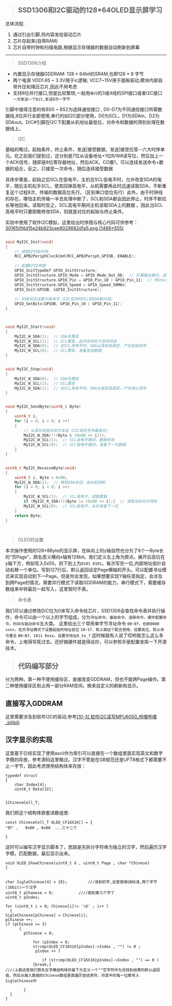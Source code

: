 
>## SSD1306和I2C驱动的128*64OLED显示屏学习

 总体流程:
 1. 通过引出引脚,将内容发给驱动芯片
 2. 芯片存起来(自带RAM)
 3. 芯片自带时钟和扫描电路,根据显示存储器的数据自动刷新到屏幕

---
> SSD1306介绍
- 内置显示存储器GDDRAM: 128 * 64bit的SRAM,也即128 * 8 字节
- 两个电源 VDD1.65 ~ 3.3V用于ic逻辑;  VCC7~15V用于面板驱动,模块内部自带升压和降压芯片,因此不用考虑
- 支持8位并行接口,但是比较繁琐,一般用``串行``的3或4线的SPI接口或者I2C接口 ``一次发送一个bit,发送8次一字节`` 

引脚中值得注意的有BS0 ~ BS2为选择通信接口 , D0-D7为不同通信接口所需数据线,8位并行全部使用,串行的如I2C部分使用，D0为SCL，D1为SDAin，D2为SDAout。D/C#引脚在I2C下配置从机地址最低位，对命令和数据的筛别处理在数据线上。

> I2C

基础的略过。起始条件，终止条件，发送|接受数据，发送|接受应答--六大时序单元。在之前我们提到过，这分别是7位从设备地址+1位R/W#读写位，然后加上一个ACK信号，随即是8位寄存器地址，然后ACK。CO置1，可以连续发送命令+数据的组合，反之，只接受一次命令，随后连续接受数据

具体步骤是，起始之后SCL在低电平，主机在SCL低电平时，允许改变SDA的电平，随后主机松手SCL，使其回弹高电平，从机需要再此时迅速读取SDA，不断重复这个过程8次，传输的数据高位先行。（区别串口低位先行）此外，由于时钟线的存在，哪怕主机传输一半去处理中断了，SCL和SDA都会因此停止，时序不断拉长等他回来。读取时反之，SCL高电平期间主机读取SDA上的数据	。因此当SCL高电平时只要胆敢修改SDA，则就是对应的起始与终止条件。

实验中使用了软件I2C模拟，这里给出时序图与核心代码可供参考：[301650f4d15e24b923cee8029682d1a5.png (1488×555)](https://i-blog.csdnimg.cn/blog_migrate/301650f4d15e24b923cee8029682d1a5.png)
```c

void MyI2C_Init(void)
{
    // 使能GPIOB时钟
    RCC_APB2PeriphClockCmd(RCC_APB2Periph_GPIOB, ENABLE);
    
    // 配置GPIO参数
    GPIO_InitTypeDef GPIO_InitStructure;
    GPIO_InitStructure.GPIO_Mode = GPIO_Mode_Out_OD;  // 开漏输出模式，适合I2C
    GPIO_InitStructure.GPIO_Pin = GPIO_Pin_10 | GPIO_Pin_11;  // PB10=SCL, PB11=SDA
    GPIO_InitStructure.GPIO_Speed = GPIO_Speed_50MHz;
    GPIO_Init(GPIOB, &GPIO_InitStructure);
    
    // 初始状态设置为高电平（I2C空闲时SCL和SDA都为高）
    GPIO_SetBits(GPIOB, GPIO_Pin_10 | GPIO_Pin_11);
}



void MyI2C_Start(void)
{
    MyI2C_W_SDA(1);  // SDA先置高
    MyI2C_W_SCL(1);  // SCL置高，此时总线处于空闲状态
    MyI2C_W_SDA(0);  // 在SCL高电平时，SDA从高到低跳变，产生起始信号
    MyI2C_W_SCL(0);  // SCL置低，准备发送数据
}


void MyI2C_Stop(void)
{
    MyI2C_W_SDA(0);  // SDA先置低
    MyI2C_W_SCL(1);  // SCL置高
    MyI2C_W_SDA(1);  // 在SCL高电平时，SDA从低到高跳变，产生停止信号
}


void MyI2C_SendByte(uint8_t Byte)
{
    uint8_t i;
    for (i = 0; i < 8; i ++)
    {
        // 从高位到低位依次发送（I2C规定先传最高位）
        MyI2C_W_SDA(!!(Byte & (0x80 >> i)));
        MyI2C_W_SCL(1);  // SCL高电平期间，数据有效
        MyI2C_W_SCL(0);  // SCL低电平期间，准备下一位数据
    }
}


uint8_t MyI2C_ReceiveByte(void)
{
    uint8_t i, Byte = 0x00;
    MyI2C_W_SDA(1);  // 释放SDA总线，由从机控制
    for (i = 0; i < 8; i ++)
    {
        MyI2C_W_SCL(1);  // SCL高电平，读取数据
        if (MyI2C_R_SDA()){Byte |= (0x80 >> i);}  // 读取当前位并保存
        MyI2C_W_SCL(0);  // SCL低电平，从机准备下一位
    }
    return Byte;
}




```

> OLED的设置
> 
本次操作使用的128*8Byte的显示屏，在纵向上的y轴自然也分为了8个一Byte长的“页Page”，顾名思义横向x轴有128bit。我们定义左上角为原点。展开后高位在y轴下方，例如写入0x55，则下到上为``0101 0101``。每次写完一位,内部地址指针自动右移一个单位。写到127行后，默认返回设定Page横轴的开头。可以配置寻址模式来实现自动到下一Page。但是你会发现，如果想要实现Y轴任意指定，会涉及到跨Page的情况，需要并行模式下读取GDDRAM的能力，串行模式下，需要缓存数组来中转最后一起写入，这里暂时不表。

>命令表

我们可以通过修改D/C位为0来写入命令给芯片，SSD1306会查找命令表并执行操作，命令可以由一个以上的字节组成。分为``寻址命令，基础命令，滚屏命令，硬件配置命令，时间与驱动命令``五大类。
这里给出三个常用单字节寻址命令
``00~0f，也即0000 xxxx，在页寻址模式下设置起始列地址低位``
``10~1f，和上面这个配合使用，设置高位，防止命令重合``
``B0~B7，1011 0xxx，设置页地址0_to_7``
这时候就有人说了哎哟我怎么这么多命令，上电得写死过去。还好搞硬件就是得会抄，可以参照手册配置发挥一下开源技术。

> ## 代码编写部分

分为两种。第一种不使用缓存区，直接改变GDDRAM，但也不能跨Page操作。第二种使用缓存区和占用一部分RAM空间，换来自定义的刷新和显示。

## 直接写入GDDRAM

这里需要涉及到软件I2C的驱动,参考[[10-3] 软件I2C读写MPU6050_哔哩哔哩_bilibili](https://www.bilibili.com/video/BV1th411z7sn?spm_id_from=333.788.videopod.episodes&vd_source=740e28c14abb598f1fe8be2d12484cbb&p=33)

## 汉字显示的实现

这里基于已经实现了使用ascii作为索引可以直接在一个数组里面实现英文和数字字模的存放，参考源码这里略过。汉字不管是在GB规范还是UFT8格式下都需要不止一字节，因此考虑使用结构体来存放：
```
typedef struct
{
	char Index[4];
	uint8_t Data[32];


}ChineseCell_T;
```
我们把这个结构体嵌套进数组里:
```
const ChineseCell_T OLED_CF16X16[] = {
"你"	,	0x00 , 0x00  ...三十二个

}
```
这时可以编写汉字显示脚本了，思路是先拆分字符串为独立的汉字，然后遍历汉字字模，匹配数据，最后显示出来。
```
void OLED_ShowChinese(uint8_t X , uint8_t Page , char *Chinese)
{


char SigleChinese[4] = {0};			///读到的字,这里使用GB标准,两个字节(16bit)一个汉字
uint8_t pChanese = 0; 			////取到第几个字了
uint8_t pIndex;

for (uint8_t i = 0; Chinese[i]!= '\0' ; i++ )
  {
SigleChinese[pChinese] = Chinese[i];
pChinese ++;
if (pChinese >= 3)
	  { 
		pChinese = 0;
		
			for (pIndex = 0; 
			strcmp(OLED_CF16X16[pIndex]->Index , "") != 0 ;
			 pIndex ++ )
			 
				if (strcmp(OLED_CF16X16[pIndex]->Index , "") == 0 )
			{break;}
////上面这里我们首先在字模结构体的最下方定义一个""空字符作为没找到结果的默认返回值，然后从输入数据的Chinese数组里面遍历至结束符，将其中的每一位都写入SigleChinese中

		}
  }
}

```
<!--stackedit_data:
eyJoaXN0b3J5IjpbLTExNTgwMzAxOTMsLTg4ODQ2MTI2MywxMT
YxNjY0ODUzLDI5NTY0MDM5OSwxNjEwNTYxNzE5LC02NzMwMzAz
OTEsLTE0NTAyODU0NjcsMjI3MDQ0NTQ3LDY2MTkwODI0MCwyMD
kxMDAyOTY4XX0=
-->